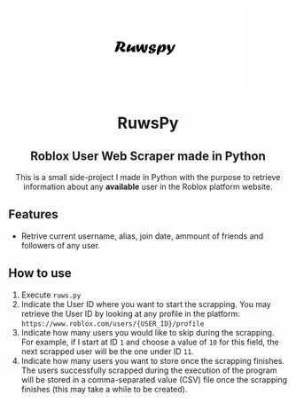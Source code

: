 <p style="text-align: center">
    <img src="logo.jpg" width="350" height="150">
</p>
<h1 style="text-align:center">RuwsPy</h1>
<h2 style="text-align:center">Roblox User Web Scraper made in Python</h2>
<p style="text-align: center">This is a small side-project I made in Python with the purpose to retrieve
information about any <b>available</b> user in the Roblox platform website.</p>

## Features
* Retrive current username, alias, join date, ammount of friends and followers of any user.
## How to use
1. Execute ```ruws.py```
2. Indicate the User ID where you want to start the scrapping. You may retrieve the User ID by looking at any profile
in the platform:
```https://www.roblox.com/users/{USER_ID}/profile```
3. Indicate how many users you would like to skip during the scrapping. For example, if I start at ID `1` and choose a 
value of `10` for this field, the next scrapped user will be the one under ID `11`.
4. Indicate how many users you want to store once the scrapping finishes. The users successfully scrapped during the
execution of the program will be stored in a comma-separated value (CSV) file once the scrapping finishes (this may take
a while to be created).
